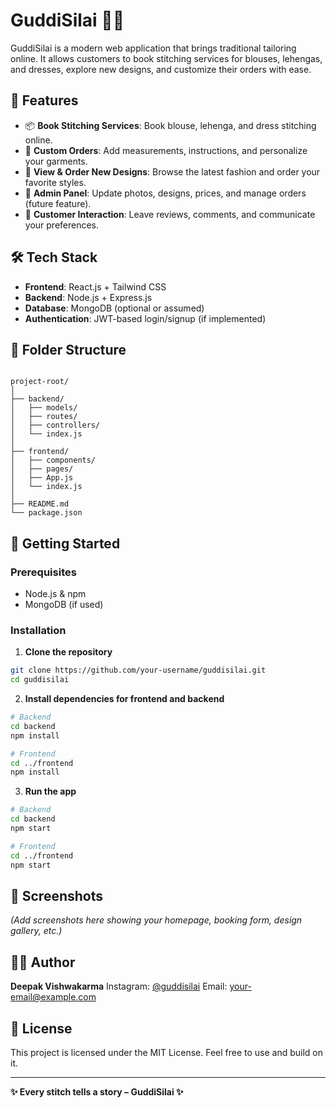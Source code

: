 # GuddiSilai 👗✨

GuddiSilai is a modern web application that brings traditional tailoring online. It allows customers to book stitching services for blouses, lehengas, and dresses, explore new designs, and customize their orders with ease.

## 🧵 Features

- 📦 **Book Stitching Services**: Book blouse, lehenga, and dress stitching online.
- 🎨 **Custom Orders**: Add measurements, instructions, and personalize your garments.
- 👗 **View & Order New Designs**: Browse the latest fashion and order your favorite styles.
- 🔧 **Admin Panel**: Update photos, designs, prices, and manage orders (future feature).
- 💬 **Customer Interaction**: Leave reviews, comments, and communicate your preferences.

## 🛠 Tech Stack

- **Frontend**: React.js + Tailwind CSS
- **Backend**: Node.js + Express.js
- **Database**: MongoDB (optional or assumed)
- **Authentication**: JWT-based login/signup (if implemented)

## 📂 Folder Structure

```

project-root/
│
├── backend/
│   ├── models/
│   ├── routes/
│   ├── controllers/
│   └── index.js
│
├── frontend/
│   ├── components/
│   ├── pages/
│   ├── App.js
│   └── index.js
│
├── README.md
└── package.json

````

## 🚀 Getting Started

### Prerequisites

- Node.js & npm
- MongoDB (if used)

### Installation

1. **Clone the repository**
```bash
git clone https://github.com/your-username/guddisilai.git
cd guddisilai
````

2. **Install dependencies for frontend and backend**

```bash
# Backend
cd backend
npm install

# Frontend
cd ../frontend
npm install
```

3. **Run the app**

```bash
# Backend
cd backend
npm start

# Frontend
cd ../frontend
npm start
```

## 📸 Screenshots

*(Add screenshots here showing your homepage, booking form, design gallery, etc.)*

## 🧑‍💻 Author

**Deepak Vishwakarma**
Instagram: [@guddisilai](https://instagram.com/guddisilai)
Email: [your-email@example.com](mailto:your-email@example.com)

## 📃 License

This project is licensed under the MIT License. Feel free to use and build on it.

---

**✨ Every stitch tells a story – GuddiSilai ✨**

```
